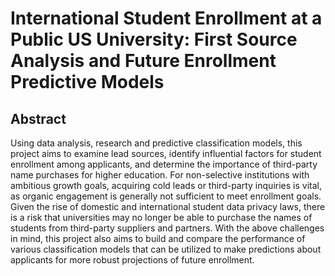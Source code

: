 # International Student Enrollment at a Public US University: First Source Analysis and Future Enrollment Predictive Models

## Abstract
Using data analysis, research and predictive classification models, this project aims to examine lead sources, identify influential factors for student enrollment among applicants, and determine the importance of third-party name purchases for higher education. 
For non-selective institutions with ambitious growth goals, acquiring cold leads or third-party inquiries is vital, as organic engagement is generally not sufficient to meet enrollment goals. Given the rise of domestic and international student data privacy laws, there is a risk that universities may no longer be able to purchase the names of students from third-party suppliers and partners. 
With the above challenges in mind, this project also aims to build and compare the performance of various classification models that can be utilized to make predictions about applicants for more robust projections of future enrollment. 
